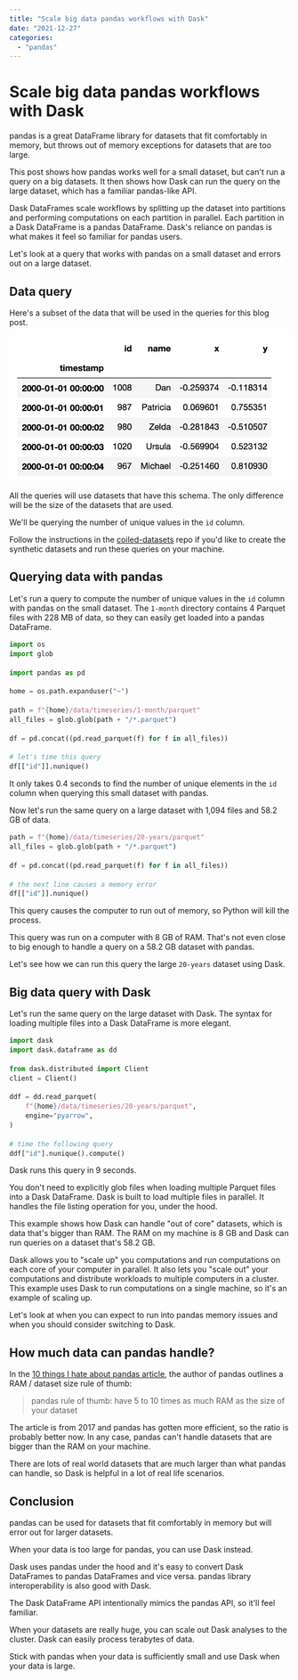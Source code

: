```yaml
---
title: "Scale big data pandas workflows with Dask"
date: "2021-12-27"
categories: 
  - "pandas"
---
```


# Scale big data pandas workflows with Dask

pandas is a great DataFrame library for datasets that fit comfortably in memory, but throws out of memory exceptions for datasets that are too large.

This post shows how pandas works well for a small dataset, but can't run a query on a big datasets. It then shows how Dask can run the query on the large dataset, which has a familiar pandas-like API.

Dask DataFrames scale workflows by splitting up the dataset into partitions and performing computations on each partition in parallel. Each partition in a Dask DataFrame is a pandas DataFrame. Dask's reliance on pandas is what makes it feel so familiar for pandas users.

Let's look at a query that works with pandas on a small dataset and errors out on a large dataset.

## Data query

Here's a subset of the data that will be used in the queries for this blog post.

![](images/Screen-Shot-2021-07-27-at-11.33.03-AM.png)

All the queries will use datasets that have this schema. The only difference will be the size of the datasets that are used.

We'll be querying the number of unique values in the `id` column.

Follow the instructions in the [coiled-datasets](https://github.com/coiled/coiled-datasets) repo if you'd like to create the synthetic datasets and run these queries on your machine.

## Querying data with pandas

Let's run a query to compute the number of unique values in the `id` column with pandas on the small dataset. The `1-month` directory contains 4 Parquet files with 228 MB of data, so they can easily get loaded into a pandas DataFrame.

```python
import os
import glob

import pandas as pd

home = os.path.expanduser("~")

path = f"{home}/data/timeseries/1-month/parquet"
all_files = glob.glob(path + "/*.parquet")

df = pd.concat((pd.read_parquet(f) for f in all_files))

# let's time this query
df[["id"]].nunique()
```

It only takes 0.4 seconds to find the number of unique elements in the `id` column when querying this small dataset with pandas.

Now let's run the same query on a large dataset with 1,094 files and 58.2 GB of data.

```python
path = f"{home}/data/timeseries/20-years/parquet"
all_files = glob.glob(path + "/*.parquet")

df = pd.concat((pd.read_parquet(f) for f in all_files))

# the next line causes a memory error
df[["id"]].nunique()
```

This query causes the computer to run out of memory, so Python will kill the process.

This query was run on a computer with 8 GB of RAM. That's not even close to big enough to handle a query on a 58.2 GB dataset with pandas.

Let's see how we can run this query the large `20-years` dataset using Dask.

## Big data query with Dask

Let's run the same query on the large dataset with Dask. The syntax for loading multiple files into a Dask DataFrame is more elegant.

```python
import dask
import dask.dataframe as dd

from dask.distributed import Client
client = Client()

ddf = dd.read_parquet(
    f"{home}/data/timeseries/20-years/parquet",
    engine="pyarrow",
)

# time the following query
ddf["id"].nunique().compute()
```

Dask runs this query in 9 seconds.

You don't need to explicitly glob files when loading multiple Parquet files into a Dask DataFrame. Dask is built to load multiple files in parallel. It handles the file listing operation for you, under the hood.

This example shows how Dask can handle "out of core" datasets, which is data that's bigger than RAM. The RAM on my machine is 8 GB and Dask can run queries on a dataset that's 58.2 GB.

Dask allows you to "scale up" you computations and run computations on each core of your computer in parallel. It also lets you "scale out" your computations and distribute workloads to multiple computers in a cluster. This example uses Dask to run computations on a single machine, so it's an example of scaling up.

Let's look at when you can expect to run into pandas memory issues and when you should consider switching to Dask.

## How much data can pandas handle?

In the [10 things I hate about pandas article](https://wesmckinney.com/blog/apache-arrow-pandas-internals/), the author of pandas outlines a RAM / dataset size rule of thumb:

> pandas rule of thumb: have 5 to 10 times as much RAM as the size of your dataset

The article is from 2017 and pandas has gotten more efficient, so the ratio is probably better now. In any case, pandas can't handle datasets that are bigger than the RAM on your machine.

There are lots of real world datasets that are much larger than what pandas can handle, so Dask is helpful in a lot of real life scenarios.

## Conclusion

pandas can be used for datasets that fit comfortably in memory but will error out for larger datasets.

When your data is too large for pandas, you can use Dask instead.

Dask uses pandas under the hood and it's easy to convert Dask DataFrames to pandas DataFrames and vice versa. pandas library interoperability is also good with Dask.

The Dask DataFrame API intentionally mimics the pandas API, so it'll feel familiar.

When your datasets are really huge, you can scale out Dask analyses to the cluster. Dask can easily process terabytes of data.

Stick with pandas when your data is sufficiently small and use Dask when your data is large.
